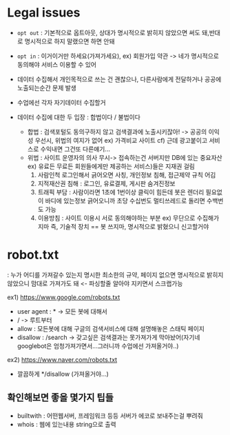 # Legal issues
  - `opt out` : 기본적으로 옵트아웃, 상대가 명시적으로 밝히지 않았으면 써도 돼,반대로 명시적으로 하지 말랬으면 하면 안돼
  - `opt in` : 이거이거만 하세요(가져가세요), ex) 회원가입 약관 -> 네가 명시적으로 동의해야 서비스 이용할 수 있어

  - 데이터 수집해서 개인목적으로 쓰는 건 괜찮으나, 다른사람에게 전달하거나 공공에 노출되는순간 문제 발생

  - 수업에선 각자 자기데이터 수집할거

  - 데이터 수집에 대한 두 입장 : 합법이다 / 불법이다
	- 합법 : 검색포털도 동의구하지 않고 검색결과에 노출시키잖아!
	     -> 공공의 이익성 우선시, 위법의 여지가 없어
	     ex) 가격비교 사이트
		cf) 근데 광고붙이고 서비스로 수익내면 그건또 다른얘기... 
	 - 위법 : 사이트 운영자의 의사 무시-> 접속하는건 서버지만 DB에 있는 중요자산 ex) 유료든 무료든 회원들에게만 제공하는 서비스)들은 지재권 걸림
		1. 사람인척 로그인해서 긁어오면 사칭, 개인정보 침해, 접근제약 규칙 어김
		2. 지적재산권 침해 : 로그인, 유료결제, 게시판 숨겨진정보
		3. 트래픽 부담 : 사람이라면 1초에 1번이상 클릭이 힘든데 봇은 렌더리 필요없이 바디에 있는정보 긁어오니까 초당 수십번도 멀티쓰레드로 돌리면 수백번도 가능
		4. 이용방침 : 사이트 이용시 서로 동의해야하는 부분 ex) 무단으로 수집해가지마 즉, 기술적 장치 == 봇 쓰지마, 명시적으로 밝혔으니 신고할거야

# robot.txt
: 누가 어디를 가져갈수 있는지 명시한 최소한의 규약, 페이지 없으면 명시적으로 밝히지 않았으니 맘대로 가져가도 돼 <- 파싱할줄 알아야 지키면서 스크랩가능

ex1) https://www.google.com/robots.txt

- user agent : * -> 모든 봇에 대해서
- / -> 루트부터
- allow : 모든봇에 대해 구글의 검색서비스에 대해 설명해놓은 스태틱 페이지 
- disallow : /search -> 갖고싶은 검색결과는 못가져가게 막아놨어(자기네 googlebot은 엄청가져가면서...그러니까 수업에선 가져올거야..)

ex2) https://www.naver.com/robots.txt
- 깔끔하게 */disallow (가져올거야...)

## 확인해보면 좋을 몇가지 팁들
  - builtwith : 어떤웹서버, 프레임워크 등등 서버가 에코로 보내주는걸 뿌려줘
  - whois : 웹에 있는내용 string으로 출력